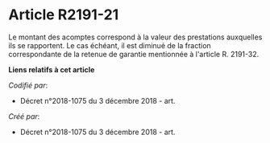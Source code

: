 # Article R2191-21

Le montant des acomptes correspond à la valeur des prestations auxquelles ils se rapportent. Le cas échéant, il est diminué
de la fraction correspondante de la retenue de garantie mentionnée à l'article R. 2191-32.

**Liens relatifs à cet article**

_Codifié par_:

  - Décret n°2018-1075 du 3 décembre 2018 - art.

_Créé par_:

  - Décret n°2018-1075 du 3 décembre 2018 - art.
